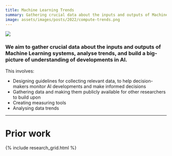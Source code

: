 ```yaml
---
title: Machine Learning Trends
summary: Gathering crucial data about the inputs and outputs of Machine Learning systems, analysing trends, helping build a big-picture understanding of developments in AI. 
image: assets/images/posts/2022/compute-trends.png
---
```


<!-- <head>
	<style>
		.project-list {
      		overflow: hidden;
    	}
		.project {
			vertical-align: top;
			color: #111;
     		height: 100%;
			display: inline-block;
			border: 2px solid gray;
			padding: 10px 10px 10px 30px;
			margin-bottom: 10px;
		}
		.project-summary {
			float: left;
			width: 50%;
		}
		.project-thumbnail {
			float: right;
			width: 45%;
		}
		.project-thumbnail img {
			max-width: 100%;
		}
		.research-grid {
			grid-gap: 10px !important;
			grid-template-columns: repeat(3, 1fr);
		}
		.member {
			border: 2px solid gray;
			padding: 10px;
			max-width: 300px;
			width: 100%;
		}
	</style>
</head> -->

<img src="{{ page.image | relative_url }}" style="max-width: 95%">

### We aim to gather crucial data about the inputs and outputs of Machine Learning systems, analyse trends, and build a big-picture of understanding of developments in AI. 

This involves:
- Designing guidelines for collecting relevant data, to help decision-makers monitor AI developments and make informed decisions
- Gathering data and making them publicly available for other researchers to build upon
- Creating measuring tools 
- Analysing data trends

---
# Prior work

{% include research_grid.html %}
